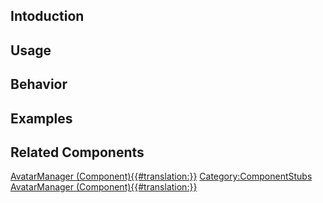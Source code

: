 <languages></languages> <translate>

## Intoduction

## Usage

## Behavior

## Examples

## Related Components

</translate>

[AvatarManager
(Component){{#translation:}}](Category:Components{{#translation:}} "wikilink")
[Category:ComponentStubs](Category:ComponentStubs "wikilink")
[AvatarManager
(Component){{#translation:}}](Category:Components:Users:Common_Avatar_System{{#translation:}} "wikilink")